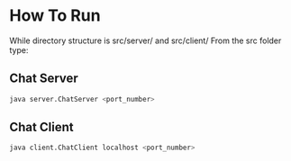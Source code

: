 # How To Run

While directory structure is src/server/ and src/client/
From the src folder type:

## Chat Server 

```bash
java server.ChatServer <port_number>
```

## Chat Client

```bash
java client.ChatClient localhost <port_number>
```
